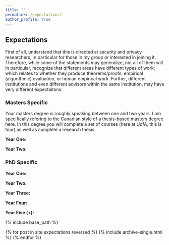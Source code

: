 ```yaml
---
title: ""
permalink: /expectations/
author_profile: true
---
```


<h2>Expectations</h2>
First of all, understand that this is directed at security and privacy researchers, in particular for those in my group or interested in joining it. Therefore, while some of the statements may generalize, not all of them will. In particular, recognize that different areas have different types of work; which relates to whether they produce theorems/proofs, empirical (algorithmic) evaluation, or human empirical work. Further, different institutions and even different advisors within the same institution, may have very different expectaitons. 




<h3>Masters Specific</h3>
Your masters degree is roughly speaking between one and two years. I am specifically refering to the Canadian style of a thesis-based masters degree here. In this degree you will complete a set of courses (here at UofA, this is four) as well as complete a research thesis. 

<b>Year One: </b>

<b>Year Two: </b>

<h3>PhD Specific</h3>


<b>Year One: </b>

<b>Year Two: </b>

<b>Year Three: </b>

<b>Year Four: </b>

<b>Year Five (+): </b>



{% include base_path %}

{% for post in site.expectations reversed %}
  {% include archive-single.html %}
{% endfor %}
